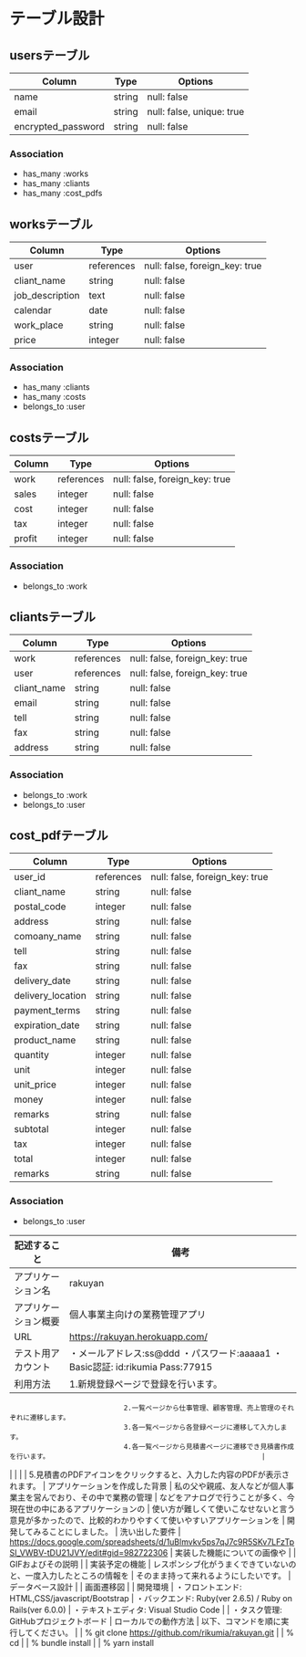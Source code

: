 # テーブル設計

## usersテーブル

| Column             | Type   | Options                   |
| ------------------ | ------ | ------------------------- |
| name               | string | null: false               |
| email              | string | null: false, unique: true |
| encrypted_password | string | null: false               |


### Association

- has_many  :works
- has_many  :cliants
- has_many  :cost_pdfs

## worksテーブル

| Column               | Type       | Options                        |
| -------------------- | ---------- | ------------------------------ |
| user                 | references | null: false, foreign_key: true |
| cliant_name          | string     | null: false                    |
| job_description      | text       | null: false                    |
| calendar             | date       | null: false                    |
| work_place           | string     | null: false                    |
| price                | integer    | null: false                    |

### Association

- has_many  :cliants
- has_many  :costs
- belongs_to  :user

## costsテーブル

| Column             | Type       | Options                        |
| ------------------ | ---------- | ------------------------------ |
| work               | references | null: false, foreign_key: true |
| sales              | integer    | null: false                    |
| cost               | integer    | null: false                    |
| tax                | integer    | null: false                    |
| profit             | integer    | null: false                    |

### Association

- belongs_to  :work

## cliantsテーブル

| Column             | Type       | Options                        |
| ------------------ | ---------- | ------------------------------ |
| work               | references | null: false, foreign_key: true |
| user               | references | null: false, foreign_key: true |
| cliant_name        | string     | null: false                    |
| email              | string     | null: false                    |
| tell               | string     | null: false                    |
| fax                | string     | null: false                    |
| address            | string     | null: false                    |

### Association

- belongs_to  :work
- belongs_to  :user

## cost_pdfテーブル

 | Column            | Type       | Options                        |
 | ------------------| ---------- | ------------------------------ |
 | user_id           | references | null: false, foreign_key: true |
 | cliant_name       | string     | null: false                    |
 | postal_code       | integer    | null: false                    |
 | address           | string     | null: false                    |
 | comoany_name      | string     | null: false                    |
 | tell              | string     | null: false                    |
 | fax               | string     | null: false                    |
 | delivery_date     | string     | null: false                    |
 | delivery_location | string     | null: false                    |
 | payment_terms     | string     | null: false                    |
 | expiration_date   | string     | null: false                    |
 | product_name      | string     | null: false                    |
 | quantity          | integer    | null: false                    |
 | unit              | integer    | null: false                    |
 | unit_price        | integer    | null: false                    |
 | money             | integer    | null: false                    |
 | remarks           | string     | null: false                    |
 | subtotal          | integer    | null: false                    |
 | tax               | integer    | null: false                    |
 | total             | integer    | null: false                    |
 | remarks           | string     | null: false                    |

  ### Association

  - belongs_to  :user

| 記述すること                  |    備考                                                                                                 |
| --------------------------- | ------------------------------------------------------------------------------------------------------ |
| アプリケーション名             | rakuyan                                                                                                |
| アプリケーション概要           | 個人事業主向けの業務管理アプリ                                                                              |
| URL                         | https://rakuyan.herokuapp.com/                                                                         |
| テスト用アカウント             | ・メールアドレス:ss@ddd  ・パスワード:aaaaa1  ・Basic認証:  id:rikumia  Pass:77915                           |
| 利用方法                     | 1.新規登録ページで登録を行います。
                                2.一覧ページから仕事管理、顧客管理、売上管理のそれぞれに遷移します。
                                3.各一覧ページから各登録ページに遷移して入力します。
                                4.各一覧ページから見積書ページに遷移でき見積書作成を行います。                                                    |
|
|
|
|                                5.見積書のPDFアイコンをクリックすると、入力した内容のPDFが表示されます。
| アプリケーションを作成した背景   | 私の父や親戚、友人などが個人事業主を営んでおり、その中で業務の管理
|                               などをアナログで行うことが多く、今現在世の中にあるアプリケーションの
|                               使い方が難しくて使いこなせないと言う意見が多かったので、比較的わかりやすくて使いやすいアプリケーションを
|                               開発してみることにしました。
| 洗い出した要件                | https://docs.google.com/spreadsheets/d/1uBlmvkv5ps7qJ7c9R5SKv7LFzTpSI_VWBV-tDU21JVY/edit#gid=982722306
| 実装した機能についての画像や    |
|  GIFおよびその説明            |
| 実装予定の機能                | レスポンシブ化がうまくできていないのと、一度入力したところの情報を
|                               そのまま持って来れるようにしたいです。
| データベース設計              |
| 画面遷移図                   |
| 開発環境                     | ・フロントエンド: HTML,CSS/javascript/Bootstrap
|                               ・バックエンド: Ruby(ver 2.6.5) / Ruby on Rails(ver 6.0.0)
|                              ・テキストエディタ: Visual Studio Code
|                            |  ・タスク管理: GitHubプロジェクトボード
| ローカルでの動作方法           | 以下、コマンドを順に実行してください。
|                            |   % git clone https://github.com/rikumia/rakuyan.git
|                            |   % cd
|                            |   % bundle install
|                            |   % yarn install
